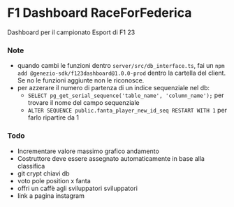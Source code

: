 # F1 Dashboard RaceForFederica 
Dashboard per il campionato Esport di F1 23

### Note
- quando cambi le funzioni dentro `server/src/db_interface.ts`, fai un `npm add @genezio-sdk/f123dashboard@1.0.0-prod` dentro la cartella del client. Se no le funzioni aggiunte non le riconosce.
- per azzerare il numero di partenza di un indice sequenziale nel db: 
	- `SELECT pg_get_serial_sequence('table_name', 'column_name');` per trovare il nome del campo sequenziale
	- `ALTER SEQUENCE public.fanta_player_new_id_seq RESTART WITH 1` per farlo ripartire da 1
	
### Todo
- Incrementare valore massimo grafico andamento
- Costruttore deve essere assegnato automaticamente in base alla classifica
- git crypt chiavi db
- voto pole position x fanta
- offri un caffè agli sviluppatori
sviluppatori
- link a pagina instagram
